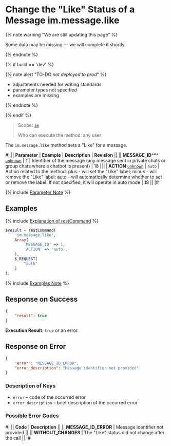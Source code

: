 # Change the "Like" Status of a Message im.message.like

{% note warning "We are still updating this page" %}

Some data may be missing — we will complete it shortly.

{% endnote %}

{% if build == 'dev' %}

{% note alert "TO-DO _not deployed to prod_" %}

- adjustments needed for writing standards
- parameter types not specified
- examples are missing

{% endnote %}

{% endif %}

> Scope: [`im`](../../scopes/permissions.md)
>
> Who can execute the method: any user

The `im.message.like` method sets a "Like" for a message.

#|
|| **Parameter** | **Example** | **Description** | **Revision** ||
|| **MESSAGE_ID^*^**
[`unknown`](../../data-types.md) | `1` | Identifier of the message (any message sent in private chats or group chats where a chatbot is present) | 18 ||
|| **ACTION**
[`unknown`](../../data-types.md) | `auto` | Action related to the method: plus - will set the "Like" label; minus - will remove the "Like" label; auto - will automatically determine whether to set or remove the label. If not specified, it will operate in auto mode | 18 ||
|#

{% include [Parameter Note](../../../_includes/required.md) %}

## Examples

{% include [Explanation of restCommand](../_includes/rest-command.md) %}

```php
$result = restCommand(
    'im.message.like',
    Array(
        'MESSAGE_ID' => 1,
        'ACTION' => 'auto',
    ),
    $_REQUEST[
        "auth"
    ]
);
```

{% include [Examples Note](../../../_includes/examples.md) %}

## Response on Success

```json
{
    "result": true
}
```

**Execution Result**: `true` or an error.

## Response on Error

```json
{
    "error": "MESSAGE_ID_ERROR",
    "error_description": "Message identifier not provided"
}
```

### Description of Keys

- `error` – code of the occurred error
- `error_description` – brief description of the occurred error

### Possible Error Codes

#|
|| **Code** | **Description** ||
|| **MESSAGE_ID_ERROR** | Message identifier not provided ||
|| **WITHOUT_CHANGES** | The "Like" status did not change after the call ||
|#